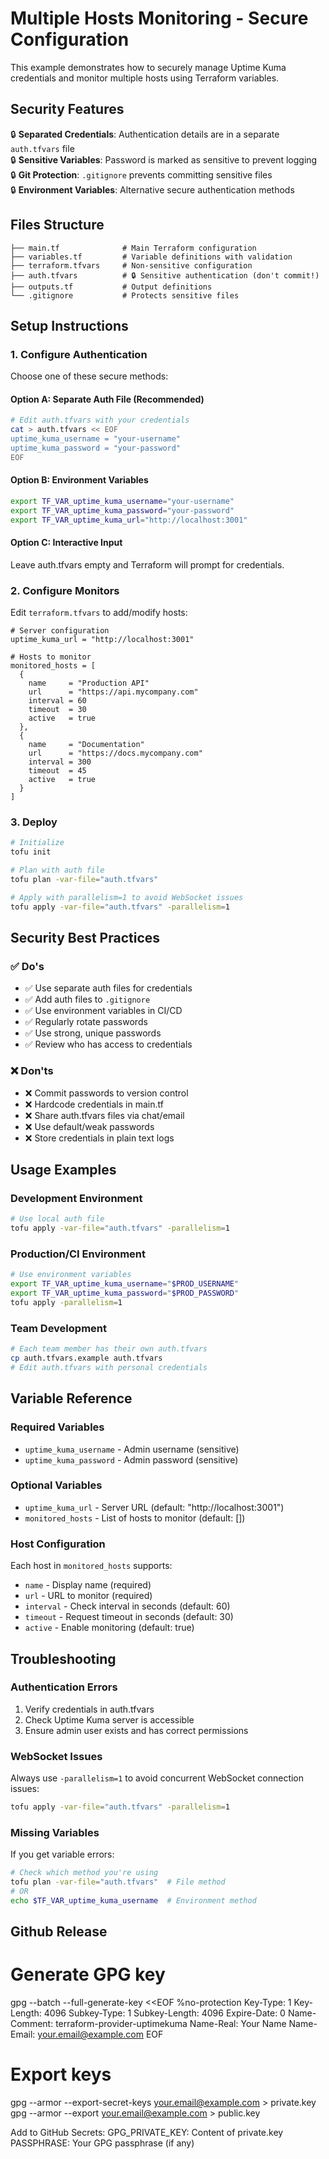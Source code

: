 # Multiple Hosts Monitoring - Secure Configuration

This example demonstrates how to securely manage Uptime Kuma credentials and monitor multiple hosts using Terraform variables.

## Security Features

🔒 **Separated Credentials**: Authentication details are in a separate `auth.tfvars` file  
🔒 **Sensitive Variables**: Password is marked as sensitive to prevent logging  
🔒 **Git Protection**: `.gitignore` prevents committing sensitive files  
🔒 **Environment Variables**: Alternative secure authentication methods  

## Files Structure

```
├── main.tf              # Main Terraform configuration
├── variables.tf         # Variable definitions with validation
├── terraform.tfvars     # Non-sensitive configuration
├── auth.tfvars          # 🔒 Sensitive authentication (don't commit!)
├── outputs.tf           # Output definitions
└── .gitignore           # Protects sensitive files
```

## Setup Instructions

### 1. Configure Authentication

Choose one of these secure methods:

#### Option A: Separate Auth File (Recommended)
```bash
# Edit auth.tfvars with your credentials
cat > auth.tfvars << EOF
uptime_kuma_username = "your-username"
uptime_kuma_password = "your-password"
EOF
```

#### Option B: Environment Variables
```bash
export TF_VAR_uptime_kuma_username="your-username"
export TF_VAR_uptime_kuma_password="your-password"
export TF_VAR_uptime_kuma_url="http://localhost:3001"
```

#### Option C: Interactive Input
Leave auth.tfvars empty and Terraform will prompt for credentials.

### 2. Configure Monitors

Edit `terraform.tfvars` to add/modify hosts:

```hcl
# Server configuration
uptime_kuma_url = "http://localhost:3001"

# Hosts to monitor
monitored_hosts = [
  {
    name     = "Production API"
    url      = "https://api.mycompany.com"
    interval = 60
    timeout  = 30
    active   = true
  },
  {
    name     = "Documentation"
    url      = "https://docs.mycompany.com"
    interval = 300
    timeout  = 45
    active   = true
  }
]
```

### 3. Deploy

```bash
# Initialize
tofu init

# Plan with auth file
tofu plan -var-file="auth.tfvars"

# Apply with parallelism=1 to avoid WebSocket issues
tofu apply -var-file="auth.tfvars" -parallelism=1
```

## Security Best Practices

### ✅ Do's
- ✅ Use separate auth files for credentials
- ✅ Add auth files to `.gitignore`
- ✅ Use environment variables in CI/CD
- ✅ Regularly rotate passwords
- ✅ Use strong, unique passwords
- ✅ Review who has access to credentials

### ❌ Don'ts
- ❌ Commit passwords to version control
- ❌ Hardcode credentials in main.tf
- ❌ Share auth.tfvars files via chat/email
- ❌ Use default/weak passwords
- ❌ Store credentials in plain text logs

## Usage Examples

### Development Environment
```bash
# Use local auth file
tofu apply -var-file="auth.tfvars" -parallelism=1
```

### Production/CI Environment
```bash
# Use environment variables
export TF_VAR_uptime_kuma_username="$PROD_USERNAME"
export TF_VAR_uptime_kuma_password="$PROD_PASSWORD"
tofu apply -parallelism=1
```

### Team Development
```bash
# Each team member has their own auth.tfvars
cp auth.tfvars.example auth.tfvars
# Edit auth.tfvars with personal credentials
```

## Variable Reference

### Required Variables
- `uptime_kuma_username` - Admin username (sensitive)
- `uptime_kuma_password` - Admin password (sensitive)

### Optional Variables
- `uptime_kuma_url` - Server URL (default: "http://localhost:3001")
- `monitored_hosts` - List of hosts to monitor (default: [])

### Host Configuration
Each host in `monitored_hosts` supports:
- `name` - Display name (required)
- `url` - URL to monitor (required)
- `interval` - Check interval in seconds (default: 60)
- `timeout` - Request timeout in seconds (default: 30)
- `active` - Enable monitoring (default: true)

## Troubleshooting

### Authentication Errors
1. Verify credentials in auth.tfvars
2. Check Uptime Kuma server is accessible
3. Ensure admin user exists and has correct permissions

### WebSocket Issues
Always use `-parallelism=1` to avoid concurrent WebSocket connection issues:
```bash
tofu apply -var-file="auth.tfvars" -parallelism=1
```

### Missing Variables
If you get variable errors:
```bash
# Check which method you're using
tofu plan -var-file="auth.tfvars"  # File method
# OR
echo $TF_VAR_uptime_kuma_username  # Environment method
```

## Github Release

# Generate GPG key
gpg --batch --full-generate-key <<EOF
%no-protection
Key-Type: 1
Key-Length: 4096
Subkey-Type: 1
Subkey-Length: 4096
Expire-Date: 0
Name-Comment: terraform-provider-uptimekuma
Name-Real: Your Name
Name-Email: your.email@example.com
EOF

# Export keys
gpg --armor --export-secret-keys your.email@example.com > private.key
gpg --armor --export your.email@example.com > public.key

Add to GitHub Secrets:
GPG_PRIVATE_KEY: Content of private.key
PASSPHRASE: Your GPG passphrase (if any)